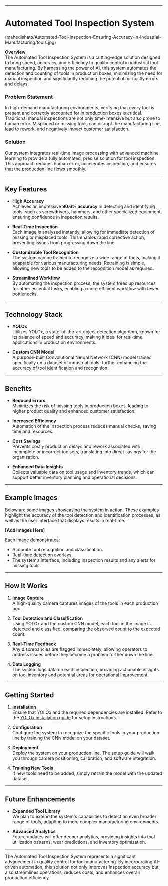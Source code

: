 
---

# Automated Tool Inspection System
(mahedishato/Automated-Tool-Inspection-Ensuring-Accuracy-in-Industrial-Manufacturing/tools.jpg)

**Overview**  
The Automated Tool Inspection System is a cutting-edge solution designed to bring speed, accuracy, and efficiency to quality control in industrial tool manufacturing. By harnessing the power of AI, this system automates the detection and counting of tools in production boxes, minimizing the need for manual inspection and significantly reducing the potential for costly errors and delays.

### Problem Statement

In high-demand manufacturing environments, verifying that every tool is present and correctly accounted for in production boxes is critical. Traditional manual inspections are not only time-intensive but also prone to human error. Misplaced or missing tools can disrupt the manufacturing line, lead to rework, and negatively impact customer satisfaction.

### Solution

Our system integrates real-time image processing with advanced machine learning to provide a fully automated, precise solution for tool inspection. This approach reduces human error, accelerates inspection, and ensures that the production line flows smoothly.

---

## Key Features

- **High Accuracy**  
   Achieves an impressive **90.6% accuracy** in detecting and identifying tools, such as screwdrivers, hammers, and other specialized equipment, ensuring confidence in inspection results.

- **Real-Time Inspection**  
   Each image is analyzed instantly, allowing for immediate detection of missing or misplaced tools. This enables rapid corrective action, preventing issues from progressing down the line.

- **Customizable Tool Recognition**  
   The system can be trained to recognize a wide range of tools, making it adaptable for various manufacturing needs. Retraining is simple, allowing new tools to be added to the recognition model as required.

- **Streamlined Workflow**  
   By automating the inspection process, the system frees up resources for other essential tasks, enabling a more efficient workflow with fewer bottlenecks.

---

## Technology Stack

- **YOLOx**  
   Utilizes YOLOx, a state-of-the-art object detection algorithm, known for its balance of speed and accuracy, making it ideal for real-time applications in production environments.

- **Custom CNN Model**  
   A purpose-built Convolutional Neural Network (CNN) model trained specifically on a dataset of industrial tools, further enhancing the accuracy of tool identification and recognition.

---

## Benefits

- **Reduced Errors**  
   Minimizes the risk of missing tools in production boxes, leading to higher product quality and enhanced customer satisfaction.

- **Increased Efficiency**  
   Automation of the inspection process reduces manual checks, saving time and resources.

- **Cost Savings**  
   Prevents costly production delays and rework associated with incomplete or incorrect toolsets, translating into direct savings for the organization.

- **Enhanced Data Insights**  
   Collects valuable data on tool usage and inventory trends, which can support better inventory planning and operational decisions.

---

## Example Images

Below are some images showcasing the system in action. These examples highlight the accuracy of the tool detection and identification processes, as well as the user interface that displays results in real-time.

**[Add Images Here]**

Each image demonstrates:
- Accurate tool recognition and classification.
- Real-time detection overlays.
- The system’s interface, including inspection results and any alerts for missing tools.

---

## How It Works

1. **Image Capture**  
   A high-quality camera captures images of the tools in each production box.

2. **Tool Detection and Classification**  
   Using YOLOx and the custom CNN model, each tool in the image is detected and classified, comparing the observed count to the expected count.

3. **Real-Time Feedback**  
   Any discrepancies are flagged immediately, allowing operators to address issues before they become a problem further down the line.

4. **Data Logging**  
   The system logs data on each inspection, providing actionable insights on tool inventory and potential areas for operational improvement.

---

## Getting Started

1. **Installation**  
   Ensure that YOLOx and the required dependencies are installed. Refer to the [YOLOx installation guide](https://github.com/Megvii-BaseDetection/YOLOX) for setup instructions.

2. **Configuration**  
   Configure the system to recognize the specific tools in your production line by training the CNN model on your dataset.

3. **Deployment**  
   Deploy the system on your production line. The setup guide will walk you through camera positioning, calibration, and software integration.

4. **Training New Tools**  
   If new tools need to be added, simply retrain the model with the updated dataset.

---

## Future Enhancements

- **Expanded Tool Library**  
   We plan to extend the system's capabilities to detect an even broader range of tools, adapting to more complex manufacturing environments.

- **Advanced Analytics**  
   Future updates will offer deeper analytics, providing insights into tool utilization patterns, wear predictions, and inventory optimization.

---

The Automated Tool Inspection System represents a significant advancement in quality control for tool manufacturing. By incorporating AI-driven automation, this solution not only improves inspection accuracy but also streamlines operations, reduces costs, and enhances overall production efficiency.
